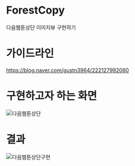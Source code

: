 
# ForestCopy
다음웹툰상단 이미지뷰 구현하기

# 가이드라인 

https://blog.naver.com/gustn3964/222127992060  

# 구현하고자 하는 화면

![다음웹툰상단](./gif/다음웹툰상단.gif)

# 결과 

![다음웹툰상단구현](./gif/다음웹툰상단구현.gif)
